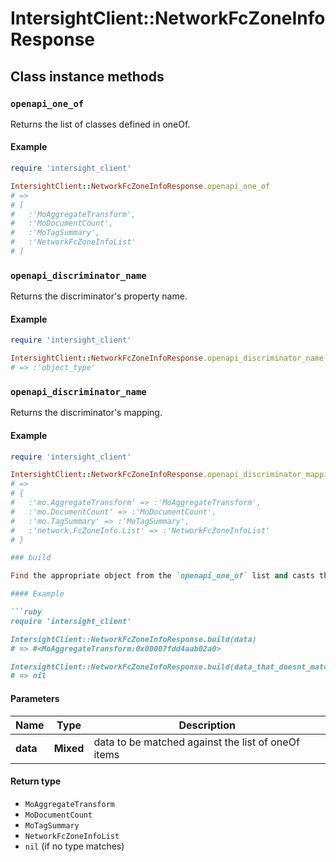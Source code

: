 # IntersightClient::NetworkFcZoneInfoResponse

## Class instance methods

### `openapi_one_of`

Returns the list of classes defined in oneOf.

#### Example

```ruby
require 'intersight_client'

IntersightClient::NetworkFcZoneInfoResponse.openapi_one_of
# =>
# [
#   :'MoAggregateTransform',
#   :'MoDocumentCount',
#   :'MoTagSummary',
#   :'NetworkFcZoneInfoList'
# ]
```

### `openapi_discriminator_name`

Returns the discriminator's property name.

#### Example

```ruby
require 'intersight_client'

IntersightClient::NetworkFcZoneInfoResponse.openapi_discriminator_name
# => :'object_type'
```

### `openapi_discriminator_name`

Returns the discriminator's mapping.

#### Example

```ruby
require 'intersight_client'

IntersightClient::NetworkFcZoneInfoResponse.openapi_discriminator_mapping
# =>
# {
#   :'mo.AggregateTransform' => :'MoAggregateTransform',
#   :'mo.DocumentCount' => :'MoDocumentCount',
#   :'mo.TagSummary' => :'MoTagSummary',
#   :'network.FcZoneInfo.List' => :'NetworkFcZoneInfoList'
# }

### build

Find the appropriate object from the `openapi_one_of` list and casts the data into it.

#### Example

```ruby
require 'intersight_client'

IntersightClient::NetworkFcZoneInfoResponse.build(data)
# => #<MoAggregateTransform:0x00007fdd4aab02a0>

IntersightClient::NetworkFcZoneInfoResponse.build(data_that_doesnt_match)
# => nil
```

#### Parameters

| Name | Type | Description |
| ---- | ---- | ----------- |
| **data** | **Mixed** | data to be matched against the list of oneOf items |

#### Return type

- `MoAggregateTransform`
- `MoDocumentCount`
- `MoTagSummary`
- `NetworkFcZoneInfoList`
- `nil` (if no type matches)

